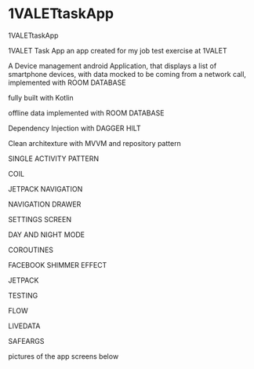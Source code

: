 # 1VALETtaskApp
1VALETtaskApp


1VALET Task App
an app created for my job test exercise at 1VALET

A Device management android Application, that displays a list of smartphone devices, with data mocked to be coming from a network call, implemented with ROOM DATABASE 

fully built with Kotlin

offline data implemented with ROOM DATABASE

Dependency Injection with DAGGER HILT

Clean architexture with MVVM and repository pattern

SINGLE ACTIVITY PATTERN

COIL

JETPACK NAVIGATION 

NAVIGATION DRAWER

SETTINGS SCREEN 

DAY AND NIGHT MODE

COROUTINES

FACEBOOK SHIMMER EFFECT

JETPACK 

TESTING

FLOW

LIVEDATA

SAFEARGS





pictures of the app screens below

